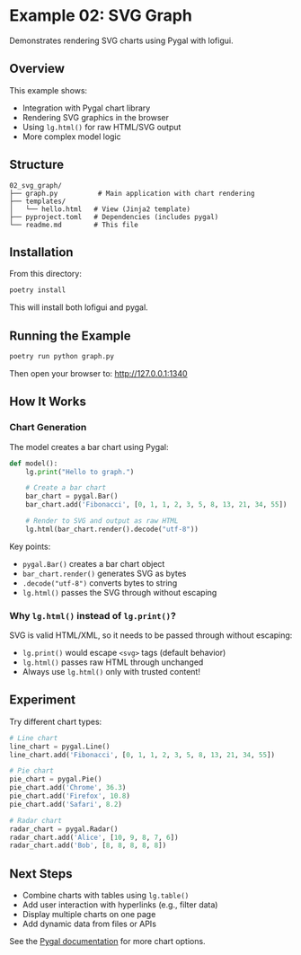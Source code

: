 # Example 02: SVG Graph

Demonstrates rendering SVG charts using Pygal with lofigui.

## Overview

This example shows:
- Integration with Pygal chart library
- Rendering SVG graphics in the browser
- Using `lg.html()` for raw HTML/SVG output
- More complex model logic

## Structure

```
02_svg_graph/
├── graph.py          # Main application with chart rendering
├── templates/
│   └── hello.html   # View (Jinja2 template)
├── pyproject.toml   # Dependencies (includes pygal)
└── readme.md        # This file
```

## Installation

From this directory:

```bash
poetry install
```

This will install both lofigui and pygal.

## Running the Example

```bash
poetry run python graph.py
```

Then open your browser to: http://127.0.0.1:1340

## How It Works

### Chart Generation

The model creates a bar chart using Pygal:

```python
def model():
    lg.print("Hello to graph.")

    # Create a bar chart
    bar_chart = pygal.Bar()
    bar_chart.add('Fibonacci', [0, 1, 1, 2, 3, 5, 8, 13, 21, 34, 55])

    # Render to SVG and output as raw HTML
    lg.html(bar_chart.render().decode("utf-8"))
```

Key points:
- `pygal.Bar()` creates a bar chart object
- `bar_chart.render()` generates SVG as bytes
- `.decode("utf-8")` converts bytes to string
- `lg.html()` passes the SVG through without escaping

### Why `lg.html()` instead of `lg.print()`?

SVG is valid HTML/XML, so it needs to be passed through without escaping:
- `lg.print()` would escape `<svg>` tags (default behavior)
- `lg.html()` passes raw HTML through unchanged
- Always use `lg.html()` only with trusted content!

## Experiment

Try different chart types:

```python
# Line chart
line_chart = pygal.Line()
line_chart.add('Fibonacci', [0, 1, 1, 2, 3, 5, 8, 13, 21, 34, 55])

# Pie chart
pie_chart = pygal.Pie()
pie_chart.add('Chrome', 36.3)
pie_chart.add('Firefox', 10.8)
pie_chart.add('Safari', 8.2)

# Radar chart
radar_chart = pygal.Radar()
radar_chart.add('Alice', [10, 9, 8, 7, 6])
radar_chart.add('Bob', [8, 8, 8, 8, 8])
```

## Next Steps

- Combine charts with tables using `lg.table()`
- Add user interaction with hyperlinks (e.g., filter data)
- Display multiple charts on one page
- Add dynamic data from files or APIs

See the [Pygal documentation](http://www.pygal.org/) for more chart options.
